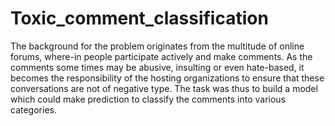 # Toxic_comment_classification
The background for the problem originates
from the multitude of online forums, where-in
people participate actively and make
comments. As the comments some times
may be abusive, insulting or even hate-based,
it becomes the responsibility of the hosting
organizations to ensure that these
conversations are not of negative type. The
task was thus to build a model which could
make prediction to classify the comments into
various categories.
